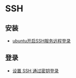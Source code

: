 # SSH

## 安装

- [ubuntu开启SSH服务远程登录](https://blog.csdn.net/jackghq/article/details/54974141)

## 登录

- [设置 SSH 通过密钥登录](https://hyjk2000.github.io/2012/03/16/how-to-set-up-ssh-keys/)
